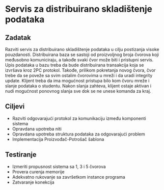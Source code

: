 # Servis za distribuirano skladištenje podataka

## Zadatak 

Razviti servis za distribuirano skladištenje podataka u cilju postizanja visoke pouzdanosti.
Distribuirana baza se sastoji od proizvoljnog broja čvorova koji međusobno komuniciraju, a takođe
svaki čvor može biti i pristupni servis. Upis podataka u bazu treba da bude distribuirana transakcija
koja se izvršava kroz 2PC protokol. Takođe, prilikom pokretanja novog čvora, čvor trebe da se
poveže sa svim ostalim čvorovima u mreži i da uradi integrity update.
Klijent treba da ima mogućnost pristupa bilo kom čvoru mreže i slanje podataka o studentu. Nakon
slanja zahteva, klijent ostaje aktivan i nudi mogućnost ponovnog slanja sve dok se ne unese
komanda za kraj.

## Ciljevi

- Razviti odgovarajući protokol za komunikaciju između komponenti sistema
- Opravdana upotreba niti
- Opravdana upotreba struktura podataka za odgovarajući problem
- Implementacija Proizvođač-Potrošač šablona

## Testiranje

- Izmeriti propusnost sistema sa 1, 3 i 5 čvorova
- Provera curenja memorije
- Adekvatno rukovanje sa završetkom instance programa
- Zatvaranje konekcija
